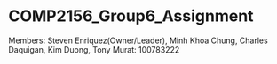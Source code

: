 # COMP2156_Group6_Assignment
Members: Steven Enriquez(Owner/Leader), Minh Khoa Chung, Charles Daquigan, Kim Duong, Tony Murat: 100783222

